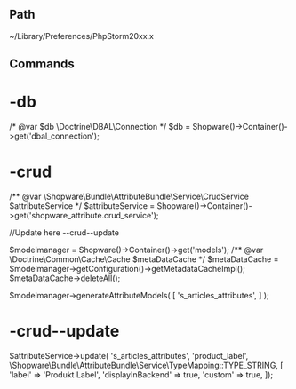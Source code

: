 ## Path

~/Library/Preferences/PhpStorm20xx.x

## Commands

# -db
/* @var $db \Doctrine\DBAL\Connection */
$db = Shopware()->Container()->get('dbal_connection');

# -crud
/** @var \Shopware\Bundle\AttributeBundle\Service\CrudService $attributeService */
$attributeService = Shopware()->Container()->get('shopware_attribute.crud_service');

//Update here --crud--update

$modelmanager = Shopware()->Container()->get('models');
/** @var \Doctrine\Common\Cache\Cache $metaDataCache */
$metaDataCache = $modelmanager->getConfiguration()->getMetadataCacheImpl();
$metaDataCache->deleteAll();

$modelmanager->generateAttributeModels(
[
's_articles_attributes',
]
);

# -crud--update
$attributeService->update(
's_articles_attributes',
'product_label',
\Shopware\Bundle\AttributeBundle\Service\TypeMapping::TYPE_STRING,
            [
                'label'            => 'Produkt Label',
                'displayInBackend' => true,
                'custom'           => true,
            ]);